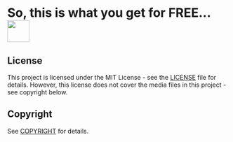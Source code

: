 <h1> So, this is what you get for FREE... <img src="https://github.com/CheapNightbot/notTaki/assets/151442433/64767378-dc29-4b18-96ca-0d0dbf20cfe4" height="50px" width="50px"> </h1>

## License

This project is licensed under the MIT License - see the [LICENSE](LICENSE) file for details.
However, this license does not cover the media files in this project - see copyright below.

## Copyright

See [COPYRIGHT](COPYRIGHT) for details.
